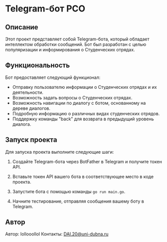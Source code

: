 # Telegram-бот РСО

## Описание
Этот проект представляет собой Telegram-бота, который обладает интеллектом обработки сообщений. Бот был разработан с целью популяризации и информирования о Студенческих отрядах.

## Функциональность
Бот предоставляет следующий функционал:

- Отправку пользователю информации о Студенческих отрядах и их деятельности.
- Возможность задать вопросы о Студенческих отрядах.
- Возможность навигации по диалогу с ботом, основанному на дереве диалогов.
- Подробную информацию о различных видах студенческих отрядов.
- Поддержку команды "back" для возврата в предыдущий уровень диалога.

## Запуск проекта
Для запуска проекта выполните следующие шаги:

1. Создайте Telegram-бота через BotFather в Telegram и получите токен API.

2. Вставьте токен API вашего бота в соответствующее место в коде проекта.

3. Запустите бота с помощью команды `go run main.go`.

4. Начните тестирование, отправляя сообщения вашему боту в Telegram.

## Автор
Автор: lollooollol
Контакты: DAI.20@uni-dubna.ru

<!-- ## Лицензия
Этот проект распространяется под лицензией MIT. См. файл LICENSE для подробной информации. -->

